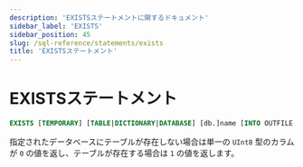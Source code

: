 ```yaml
---
description: 'EXISTSステートメントに関するドキュメント'
sidebar_label: 'EXISTS'
sidebar_position: 45
slug: /sql-reference/statements/exists
title: 'EXISTSステートメント'
---
```



# EXISTSステートメント

```sql
EXISTS [TEMPORARY] [TABLE|DICTIONARY|DATABASE] [db.]name [INTO OUTFILE filename] [FORMAT format]
```

指定されたデータベースにテーブルが存在しない場合は単一の `UInt8` 型のカラムが `0` の値を返し、テーブルが存在する場合は `1` の値を返します。
